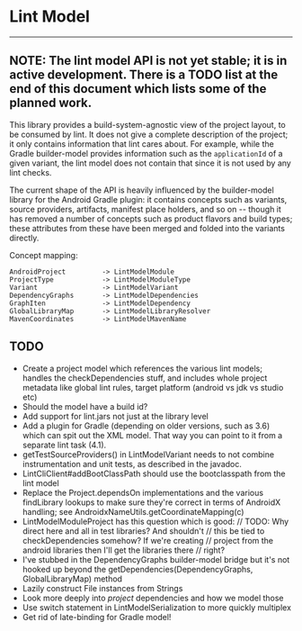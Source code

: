 Lint Model
===========

---------------------------------------------------------------
**NOTE**: The lint model API is not yet stable; it is
in active development. There is a TODO list at the end of
this document which lists some of the planned work.
---------------------------------------------------------------

This library provides a build-system-agnostic view of the project
layout, to be consumed by lint. It does not give a complete
description of the project; it only contains information that
lint cares about. For example, while the Gradle builder-model
provides information such as the `applicationId` of a given
variant, the lint model does not contain that since it is not
used by any lint checks.

The current shape of the API is heavily influenced by the
builder-model library for the Android Gradle plugin: it contains
concepts such as variants, source providers, artifacts, manifest
place holders, and so on -- though it has removed a number of
concepts such as product flavors and build types; these
attributes from these have been merged and folded into the
variants directly.

Concept mapping:

```
AndroidProject         -> LintModelModule
ProjectType            -> LintModelModuleType
Variant                -> LintModelVariant
DependencyGraphs       -> LintModelDependencies
GraphIten              -> LintModelDependency
GlobalLibraryMap       -> LintModelLibraryResolver
MavenCoordinates       -> LintModelMavenName
```

TODO
----
* Create a project model which references the various lint
      models; handles the checkDependencies stuff, and includes
      whole project metadata like global lint rules, target
      platform (android vs jdk vs studio etc)
* Should the model have a build id?
* Add support for lint.jars not just at the library level
* Add a plugin for Gradle (depending on older versions, such
      as 3.6) which can spit out the XML model. That way you
      can point to it from a separate lint task (4.1).
* getTestSourceProviders() in LintModelVariant needs to not combine
  instrumentation and unit tests, as described in the javadoc.
* LintCliClient#addBootClassPath should use the bootclasspath
  from the lint model
* Replace the Project.dependsOn implementations and the various
  findLibrary lookups to make sure they're correct in terms
  of AndroidX handling; see AndroidxNameUtils.getCoordinateMapping(c)
* LintModelModuleProject has this question which is good:
    // TODO: Why direct here and all in test libraries? And shouldn't
    // this be tied to checkDependencies somehow? If we're creating
    // project from the android libraries then I'll get the libraries there
    // right?
* I've stubbed in the DependencyGraphs builder-model bridge but it's not
  hooked up beyond the getDependencies(DependencyGraphs, GlobalLibraryMap)
  method
* Lazily construct File instances from Strings
* Look more deeply into *project* dependencies and how we model those
* Use switch statement in LintModelSerialization to more quickly multiplex
* Get rid of late-binding for Gradle model!
